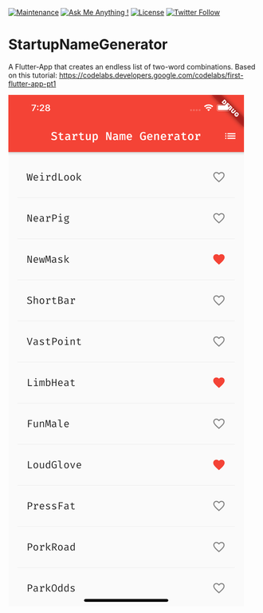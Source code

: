 [![Maintenance](https://img.shields.io/badge/Maintained%3F-yes-brightgreen.svg)](https://github.com/matthiaszarzecki/StartupNameGenerator/graphs/commit-activity) [![Ask Me Anything !](https://img.shields.io/badge/Ask%20me-anything-1abc9c.svg)](http://www.matthiaszarzecki.com) [![License](https://img.shields.io/badge/License-CC-blue.svg)](https://en.wikipedia.org/wiki/Creative_Commons_license) [![Twitter Follow](https://img.shields.io/twitter/follow/matthias_code.svg?style=social&label=Follow)](https://twitter.com/matthias_code)

# StartupNameGenerator

A Flutter-App that creates an endless list of two-word combinations. Based on this tutorial: https://codelabs.developers.google.com/codelabs/first-flutter-app-pt1

![Startup Name Generator Screenshot](media/startup_name_generator_01.png)